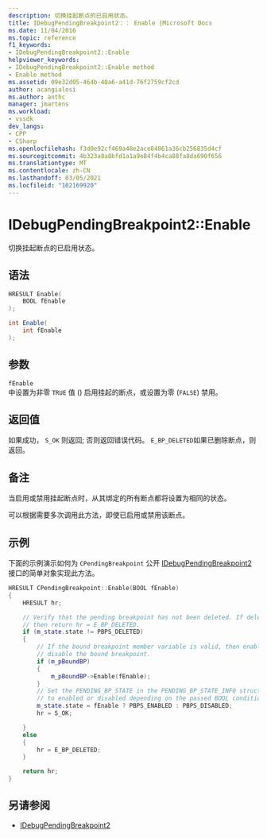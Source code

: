 ```yaml
---
description: 切换挂起断点的已启用状态。
title: IDebugPendingBreakpoint2：： Enable |Microsoft Docs
ms.date: 11/04/2016
ms.topic: reference
f1_keywords:
- IDebugPendingBreakpoint2::Enable
helpviewer_keywords:
- IDebugPendingBreakpoint2::Enable method
- Enable method
ms.assetid: 09e32d05-464b-40a6-a41d-76f2759cf2cd
author: acangialosi
ms.author: anthc
manager: jmartens
ms.workload:
- vssdk
dev_langs:
- CPP
- CSharp
ms.openlocfilehash: f3d0e92cf469a48e2ace84861a36cb256835d4cf
ms.sourcegitcommit: 4b323a8a8bfd1a1a9e84f4b4ca88fa8da690f656
ms.translationtype: MT
ms.contentlocale: zh-CN
ms.lasthandoff: 03/05/2021
ms.locfileid: "102169920"
---
```

# <a name="idebugpendingbreakpoint2enable"></a>IDebugPendingBreakpoint2::Enable
切换挂起断点的已启用状态。

## <a name="syntax"></a>语法

```cpp
HRESULT Enable(
    BOOL fEnable
);
```

```csharp
int Enable(
    int fEnable
);
```

## <a name="parameters"></a>参数
`fEnable`\
中设置为非零 `TRUE` 值 () 启用挂起的断点，或设置为零 (`FALSE`) 禁用。

## <a name="return-value"></a>返回值
如果成功， `S_OK` 则返回; 否则返回错误代码。 `E_BP_DELETED`如果已删除断点，则返回。

## <a name="remarks"></a>备注
当启用或禁用挂起断点时，从其绑定的所有断点都将设置为相同的状态。

可以根据需要多次调用此方法，即使已启用或禁用该断点。

## <a name="example"></a>示例
下面的示例演示如何为 `CPendingBreakpoint` 公开 [IDebugPendingBreakpoint2](../../../extensibility/debugger/reference/idebugpendingbreakpoint2.md) 接口的简单对象实现此方法。

```cpp
HRESULT CPendingBreakpoint::Enable(BOOL fEnable)
{
    HRESULT hr;

    // Verify that the pending breakpoint has not been deleted. If deleted,
    // then return hr = E_BP_DELETED.
    if (m_state.state != PBPS_DELETED)
    {
        // If the bound breakpoint member variable is valid, then enable or
        // disable the bound breakpoint.
        if (m_pBoundBP)
        {
            m_pBoundBP->Enable(fEnable);
        }
        // Set the PENDING_BP_STATE in the PENDING_BP_STATE_INFO structure
        // to enabled or disabled depending on the passed BOOL condition.
        m_state.state = fEnable ? PBPS_ENABLED : PBPS_DISABLED;
        hr = S_OK;

    }
    else
    {
        hr = E_BP_DELETED;
    }

    return hr;
}
```

## <a name="see-also"></a>另请参阅
- [IDebugPendingBreakpoint2](../../../extensibility/debugger/reference/idebugpendingbreakpoint2.md)
